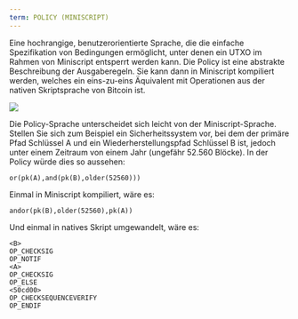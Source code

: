 ```yaml
---
term: POLICY (MINISCRIPT)
---
```


Eine hochrangige, benutzerorientierte Sprache, die die einfache Spezifikation von Bedingungen ermöglicht, unter denen ein UTXO im Rahmen von Miniscript entsperrt werden kann. Die Policy ist eine abstrakte Beschreibung der Ausgaberegeln. Sie kann dann in Miniscript kompiliert werden, welches ein eins-zu-eins Äquivalent mit Operationen aus der nativen Skriptsprache von Bitcoin ist.

![](../../dictionnaire/assets/30.png)

Die Policy-Sprache unterscheidet sich leicht von der Miniscript-Sprache. Stellen Sie sich zum Beispiel ein Sicherheitssystem vor, bei dem der primäre Pfad Schlüssel A und ein Wiederherstellungspfad Schlüssel B ist, jedoch unter einem Zeitraum von einem Jahr (ungefähr 52.560 Blöcke). In der Policy würde dies so aussehen:

```plaintext
or(pk(A),and(pk(B),older(52560)))
```

Einmal in Miniscript kompiliert, wäre es:

```plaintext
andor(pk(B),older(52560),pk(A))
```

Und einmal in natives Skript umgewandelt, wäre es:

```plaintext
<B>
OP_CHECKSIG
OP_NOTIF
<A>
OP_CHECKSIG
OP_ELSE
<50cd00>
OP_CHECKSEQUENCEVERIFY
OP_ENDIF
```